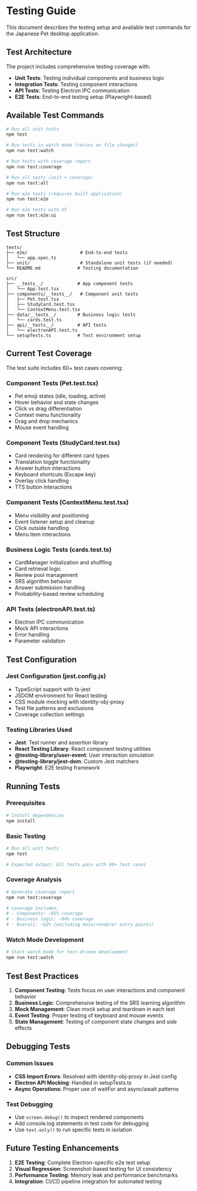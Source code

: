 # Testing Guide

This document describes the testing setup and available test commands for the Japanese Pet desktop application.

## Test Architecture

The project includes comprehensive testing coverage with:

- **Unit Tests**: Testing individual components and business logic
- **Integration Tests**: Testing component interactions
- **API Tests**: Testing Electron IPC communication
- **E2E Tests**: End-to-end testing setup (Playwright-based)

## Available Test Commands

```bash
# Run all unit tests
npm test

# Run tests in watch mode (reruns on file changes)
npm run test:watch

# Run tests with coverage report
npm run test:coverage

# Run all tests (unit + coverage)
npm run test:all

# Run e2e tests (requires built application)
npm run test:e2e

# Run e2e tests with UI
npm run test:e2e:ui
```

## Test Structure

```
tests/
├── e2e/                    # End-to-end tests
│   └── app.spec.ts
├── unit/                   # Standalone unit tests (if needed)
└── README.md              # Testing documentation

src/
├── __tests__/             # App component tests
│   └── App.test.tsx
├── components/__tests__/   # Component unit tests
│   ├── Pet.test.tsx
│   ├── StudyCard.test.tsx
│   └── ContextMenu.test.tsx
├── data/__tests__/        # Business logic tests
│   └── cards.test.ts
├── api/__tests__/         # API tests
│   └── electronAPI.test.ts
└── setupTests.ts          # Test environment setup
```

## Current Test Coverage

The test suite includes 60+ test cases covering:

### Component Tests (Pet.test.tsx)
- Pet emoji states (idle, loading, active)
- Hover behavior and state changes
- Click vs drag differentiation
- Context menu functionality
- Drag and drop mechanics
- Mouse event handling

### Component Tests (StudyCard.test.tsx)
- Card rendering for different card types
- Translation toggle functionality
- Answer button interactions
- Keyboard shortcuts (Escape key)
- Overlay click handling
- TTS button interactions

### Component Tests (ContextMenu.test.tsx)
- Menu visibility and positioning
- Event listener setup and cleanup
- Click outside handling
- Menu item interactions

### Business Logic Tests (cards.test.ts)
- CardManager initialization and shuffling
- Card retrieval logic
- Review pool management
- SRS algorithm behavior
- Answer submission handling
- Probability-based review scheduling

### API Tests (electronAPI.test.ts)
- Electron IPC communication
- Mock API interactions
- Error handling
- Parameter validation

## Test Configuration

### Jest Configuration (jest.config.js)
- TypeScript support with ts-jest
- JSDOM environment for React testing
- CSS module mocking with identity-obj-proxy
- Test file patterns and exclusions
- Coverage collection settings

### Testing Libraries Used
- **Jest**: Test runner and assertion library
- **React Testing Library**: React component testing utilities
- **@testing-library/user-event**: User interaction simulation
- **@testing-library/jest-dom**: Custom Jest matchers
- **Playwright**: E2E testing framework

## Running Tests

### Prerequisites
```bash
# Install dependencies
npm install
```

### Basic Testing
```bash
# Run all unit tests
npm test

# Expected output: All tests pass with 60+ test cases
```

### Coverage Analysis
```bash
# Generate coverage report
npm run test:coverage

# Coverage includes:
# - Components: ~85% coverage
# - Business logic: ~94% coverage
# - Overall: ~62% (excluding main/renderer entry points)
```

### Watch Mode Development
```bash
# Start watch mode for test-driven development
npm run test:watch
```

## Test Best Practices

1. **Component Testing**: Tests focus on user interactions and component behavior
2. **Business Logic**: Comprehensive testing of the SRS learning algorithm
3. **Mock Management**: Clean mock setup and teardown in each test
4. **Event Testing**: Proper testing of keyboard and mouse events
5. **State Management**: Testing of component state changes and side effects

## Debugging Tests

### Common Issues
- **CSS Import Errors**: Resolved with identity-obj-proxy in Jest config
- **Electron API Mocking**: Handled in setupTests.ts
- **Async Operations**: Proper use of waitFor and async/await patterns

### Test Debugging
- Use `screen.debug()` to inspect rendered components
- Add console.log statements in test code for debugging
- Use `test.only()` to run specific tests in isolation

## Future Testing Enhancements

1. **E2E Testing**: Complete Electron-specific e2e test setup
2. **Visual Regression**: Screenshot-based testing for UI consistency
3. **Performance Testing**: Memory leak and performance benchmarks
4. **Integration**: CI/CD pipeline integration for automated testing